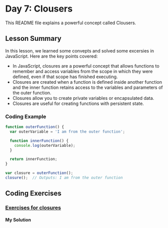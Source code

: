 
# Day 7: Clousers 


This README file explains a powerful concept called  Clousers.

## Lesson Summary

In this lesson, we learned some convepts and solved  some excersies in JavaScript. Here are the key points covered:

- In JavaScript, closures are a powerful concept that allows functions to remember and access variables from the scope in which they were defined, even if that scope has finished executing.
- Closures are created when a function is defined inside another function and the inner function retains access to the variables and parameters of the outer function.
- Closures allow you to create private variables or encapsulated data.
- Closures are useful for creating functions with persistent state.  
### Coding Example 
```javascript
function outerFunction() {
  var outerVariable = 'I am from the outer function';

  function innerFunction() {
    console.log(outerVariable);
  }

  return innerFunction;
}

var closure = outerFunction();
closure();  // Outputs: I am from the outer function

```

## Coding Exercises

### [Exercises for closures](https://github.com/MKOdeh2024/week2-day2-tasks.git)
#### My Solution


```javascript

```

